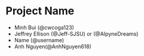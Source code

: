 # Project Name
- Minh Bui (@cwcoga123)
- Jeffrey Ellison (@Jeff-SJSU) or (@AlpyneDreams)
- Name (@username)
- Anh Nguyen(@AnhNguyen618)

